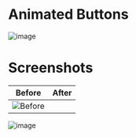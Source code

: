 # Animated Buttons

![image](https://user-images.githubusercontent.com/72864817/197387148-8ec93d13-179e-4d15-852f-baf0aab7b899.png)

# Screenshots

Before | After
:-------------------------:|:-------------------------:
![Before](https://user-images.githubusercontent.com/72864817/198567275-8ce56ab2-cffb-400d-9c6a-31ae846428a1.png)|
![image](https://user-images.githubusercontent.com/72864817/198567478-3aee5a58-26eb-4b30-87f1-f7c797992a86.png)
